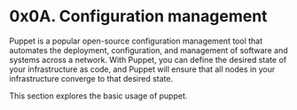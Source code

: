 # 0x0A. Configuration management

Puppet is a popular open-source configuration management tool
that automates the deployment, configuration, and management
of software and systems across a network. With Puppet, you can
define the desired state of your infrastructure as code, and
Puppet will ensure that all nodes in your infrastructure converge
to that desired state.

This section explores the basic usage of puppet.
